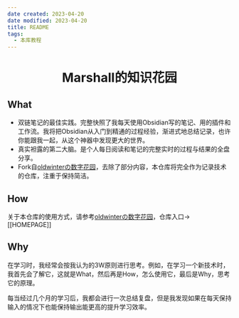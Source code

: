 ```yaml
---
date created: 2023-04-20
date modified: 2023-04-20
title: README
tags:
  - 本库教程
---
```

<h1 align="center">Marshall的知识花园</h1>

## What

- 双链笔记的最佳实践。完整快照了我每天使用Obsidian写的笔记、用的插件和工作流。我将把Obsidian从入门到精通的过程经验，渐进式地总结记录，也许你能跟我一起，从这个神器中发现更大的世界。
- 真实袒露的第二大脑。是个人每日阅读和笔记的完整实时的过程与结果的全盘分享。
- Fork自[oldwinterの数字花园](https://github.com/oldwinter/knowledge-garden)，去除了部分内容，本仓库将完全作为记录技术的仓库，注重于保持简洁。

## How

关于本仓库的使用方式，请参考[oldwinterの数字花园](https://github.com/oldwinter/knowledge-garden)，仓库入口->[[HOMEPAGE]]

## Why

在学习时，我经常会按我认为的3W原则进行思考。例如，在学习一个新技术时，我首先会了解它，这就是What，然后再是How，怎么使用它，最后是Why，思考它的原理。

每当经过几个月的学习后，我都会进行一次总结复盘，但是我发现如果在每天保持输入的情况下也能保持输出能更高的提升学习效率。